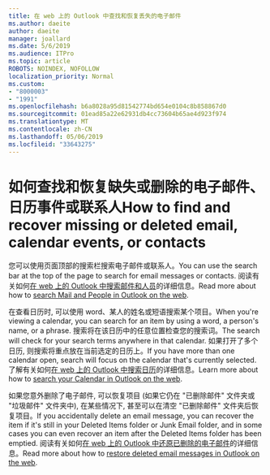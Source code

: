 ```yaml
---
title: 在 web 上的 Outlook 中查找和恢复丢失的电子邮件
ms.author: daeite
author: daeite
manager: joallard
ms.date: 5/6/2019
ms.audience: ITPro
ms.topic: article
ROBOTS: NOINDEX, NOFOLLOW
localization_priority: Normal
ms.custom:
- "8000003"
- "1991"
ms.openlocfilehash: b6a8028a95d81542774bd654e0104c8b858867d0
ms.sourcegitcommit: 01ead85a22e62931db4cc73604b65ae4d923f974
ms.translationtype: MT
ms.contentlocale: zh-CN
ms.lasthandoff: 05/06/2019
ms.locfileid: "33643275"
---
```

# <a name="how-to-find-and-recover-missing-or-deleted-email-calendar-events-or-contacts"></a><span data-ttu-id="fc23c-102">如何查找和恢复缺失或删除的电子邮件、日历事件或联系人</span><span class="sxs-lookup"><span data-stu-id="fc23c-102">How to find and recover missing or deleted email, calendar events, or contacts</span></span>

<span data-ttu-id="fc23c-103">您可以使用页面顶部的搜索栏搜索电子邮件或联系人。</span><span class="sxs-lookup"><span data-stu-id="fc23c-103">You can use the search bar at the top of the page to search for email messages or contacts.</span></span> <span data-ttu-id="fc23c-104">阅读有关如何[在 web 上的 Outlook 中搜索邮件和人员](https://support.office.com/article/b27e5eb7-3255-4c61-bf16-1c6a16bc2e6b)的详细信息。</span><span class="sxs-lookup"><span data-stu-id="fc23c-104">Read more about how to [search Mail and People in Outlook on the web](https://support.office.com/article/b27e5eb7-3255-4c61-bf16-1c6a16bc2e6b).</span></span>

<span data-ttu-id="fc23c-105">在查看日历时, 可以使用 word、某人的姓名或短语搜索某个项目。</span><span class="sxs-lookup"><span data-stu-id="fc23c-105">When you're viewing a calendar, you can search for an item by using a word, a person's name, or a phrase.</span></span> <span data-ttu-id="fc23c-106">搜索将在该日历中的任意位置检查您的搜索词。</span><span class="sxs-lookup"><span data-stu-id="fc23c-106">The search will check for your search terms anywhere in that calendar.</span></span> <span data-ttu-id="fc23c-107">如果打开了多个日历, 则搜索将重点放在当前选定的日历上。</span><span class="sxs-lookup"><span data-stu-id="fc23c-107">If you have more than one calendar open, search will focus on the calendar that's currently selected.</span></span> <span data-ttu-id="fc23c-108">了解有关如何[在 web 上的 Outlook 中搜索日历](https://support.office.com/article/d587aaec-fb2c-4f6f-aee1-0df1fc591477)的详细信息。</span><span class="sxs-lookup"><span data-stu-id="fc23c-108">Learn more about how to [search your Calendar in Outlook on the web](https://support.office.com/article/d587aaec-fb2c-4f6f-aee1-0df1fc591477).</span></span>

<span data-ttu-id="fc23c-109">如果您意外删除了电子邮件, 可以恢复项目 (如果它仍在 "已删除邮件" 文件夹或 "垃圾邮件" 文件夹中), 在某些情况下, 甚至可以在清空 "已删除邮件" 文件夹后恢复项目。</span><span class="sxs-lookup"><span data-stu-id="fc23c-109">If you accidentally delete an email message, you can recover the item if it's still in your Deleted Items folder or Junk Email folder, and in some cases you can even recover an item after the Deleted Items folder has been emptied.</span></span> <span data-ttu-id="fc23c-110">阅读有关如何[在 web 上的 Outlook 中还原已删除的电子邮件](https://support.office.com/article/a8ca78ac-4721-4066-95dd-571842e9fb11)的详细信息。</span><span class="sxs-lookup"><span data-stu-id="fc23c-110">Read more about how to [restore deleted email messages in Outlook on the web](https://support.office.com/article/a8ca78ac-4721-4066-95dd-571842e9fb11).</span></span>
